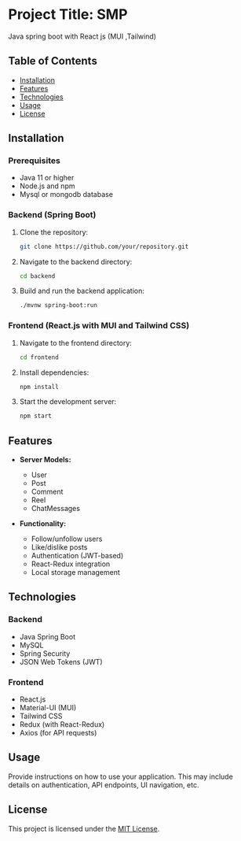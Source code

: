 # Project Title: SMP

Java spring boot with React js (MUI ,Tailwind)

## Table of Contents

- [Installation](#installation)
- [Features](#features)
- [Technologies](#technologies)
- [Usage](#usage)
- [License](#license)

## Installation

### Prerequisites

- Java 11 or higher
- Node.js and npm
- Mysql or mongodb database

### Backend (Spring Boot)

1. Clone the repository:

   ```bash
   git clone https://github.com/your/repository.git
   ```

2. Navigate to the backend directory:

   ```bash
   cd backend
   ```

3. Build and run the backend application:

   ```bash
   ./mvnw spring-boot:run
   ```

### Frontend (React.js with MUI and Tailwind CSS)

1. Navigate to the frontend directory:

   ```bash
   cd frontend
   ```

2. Install dependencies:

   ```bash
   npm install
   ```

3. Start the development server:

   ```bash
   npm start
   ```

## Features

- **Server Models:**

  - User
  - Post
  - Comment
  - Reel
  - ChatMessages

- **Functionality:**
  - Follow/unfollow users
  - Like/dislike posts
  - Authentication (JWT-based)
  - React-Redux integration
  - Local storage management

## Technologies

### Backend

- Java Spring Boot
- MySQL 
- Spring Security
- JSON Web Tokens (JWT)

### Frontend

- React.js
- Material-UI (MUI)
- Tailwind CSS
- Redux (with React-Redux)
- Axios (for API requests)

## Usage

Provide instructions on how to use your application. This may include details on authentication, API endpoints, UI navigation, etc.

## License

This project is licensed under the [MIT License](LICENSE).
